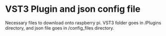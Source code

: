 # VST3 Plugin and json config file
Necessary files to download onto raspberry pi. VST3 folder goes in /Plugins directory, and json file goes in /config_files directory.
